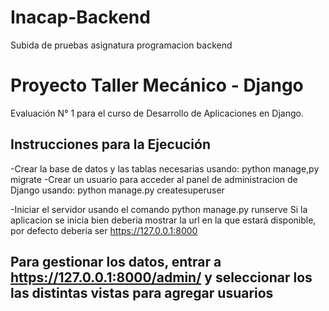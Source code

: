 # Inacap-Backend
Subida de pruebas asignatura programacion backend
# Proyecto Taller Mecánico - Django

Evaluación N° 1 para el curso de Desarrollo de Aplicaciones en Django.

## Instrucciones para la Ejecución

-Crear la base de datos y las tablas necesarias usando: python manage,py migrate
-Crear un usuario para acceder al panel de administracion de Django usando: python manage.py createsuperuser

-Iniciar el servidor usando el comando python manage.py runserve
Si la aplicacion se inicia bien deberia mostrar la url en la que estará disponible, por defecto deberia ser https://127.0.0.1:8000

## Para gestionar los datos, entrar a https://127.0.0.1:8000/admin/ y seleccionar los las distintas vistas para agregar usuarios
